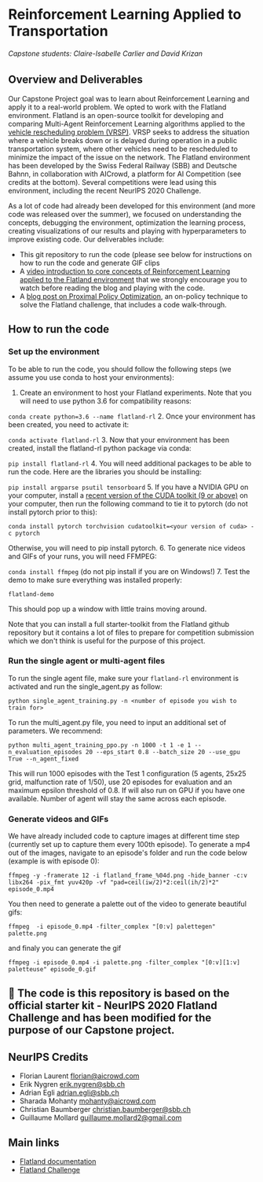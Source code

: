 # Reinforcement Learning Applied to Transportation
###### Capstone students: Claire-Isabelle Carlier and David Krizan

## Overview and Deliverables
Our Capstone Project goal was to learn about Reinforcement Learning and apply it to a real-world problem. 
We opted to work with the Flatland environment. Flatland is an open-source toolkit for developing and comparing Multi-Agent Reinforcement Learning algorithms applied to the [vehicle rescheduling problem (VRSP)](https://citeseerx.ist.psu.edu/viewdoc/download?doi=10.1.1.86.5205&rep=rep1&type=pdf). VRSP seeks to address the situation where a vehicle breaks down or is delayed during operation in a public transportation system, where other vehicles need to be rescheduled to minimize the impact of the issue on the network.
The Flatland environment has been developed by the Swiss Federal Railway (SBB) and Deutsche Bahnn, in collaboration with AICrowd, a platform for AI Competition (see credits at the bottom). Several competitions were lead using this environment, including the recent NeurIPS 2020 Challenge. 

As a lot of code had already been developed for this environment (and more code was released over the summer), we focused on understanding the concepts, debugging the environment, optimization the learning process, creating visualizations of our results and playing with hyperparameters to improve existing code. 
Our deliverables include:
- This git repository to run the code (please see below for instructions on how to run the code and generate GIF clips
- A [video introduction to core concepts of Reinforcement Learning applied to the Flatland environment](link) that we strongly encourage you to watch before reading the blog and playing with the code.
- A [blog post on Proximal Policy Optimization](link), an on-policy technique to solve the Flatland challenge, that includes a code walk-through.


## How to run the code
### Set up the environment
To be able to run the code, you should follow the following steps (we assume you use conda to host your environments):
1. Create an environment to host your Flatland experiments. Note that you will need to use python 3.6 for compatibility reasons:

`conda create python=3.6 --name flatland-rl`
2. Once your environment has been created, you need to activate it:

`conda activate flatland-rl`
3. Now that your environment has been created, install the flatland-rl python package via conda:

`pip install flatland-rl`
4. You will need additional packages to be able to run the code. Here are the libraries you should be installing:

`pip install argparse psutil tensorboard`
5. If you have a NVIDIA GPU on your computer, install a [recent version of the CUDA toolkit (9 or above)](https://developer.nvidia.com/cuda-toolkit) on your computer, then run the following command to tie it to pytorch (do not install pytorch prior to this):

`conda install pytorch torchvision cudatoolkit=<your version of cuda> -c pytorch`

Otherwise, you will need to pip install pytorch. 
6. To generate nice videos and GIFs of your runs, you will need FFMPEG:

`conda install ffmpeg` (do not pip install if you are on Windows!)
7. Test the demo to make sure everything was installed properly:

`flatland-demo`

This should pop up a window with little trains moving around. 

Note that you can install a full starter-toolkit from the Flatland github repository but it contains a lot of files to prepare for competition submission which we don't think is useful for the purpose of this project.


### Run the single agent or multi-agent files
To run the single agent file, make sure your `flatland-rl` environment is activated and run the single_agent.py as follow:

`python single_agent_training.py -n <number of episode you wish to train for>`

To run the multi_agent.py file, you need to input an additional set of parameters. We recommend:

`python multi_agent_training_ppo.py -n 1000 -t 1 -e 1 --n_evaluation_episodes 20 --eps_start 0.8 --batch_size 20 --use_gpu True --n_agent_fixed`

This will run 1000 episodes with the Test 1 configuration (5 agents, 25x25 grid, malfunction rate of 1/50), use 20 episodes for evaluation and an maximum epsilon threshold of 0.8. 
If will also run on GPU if you have one available. Number of agent will stay the same across each episode.


### Generate videos and GIFs
We have already included code to capture images at different time step (currently set up to capture them every 100th episode). 
To generate a mp4 out of the images, navigate to an episode's folder and run the code below (example is with episode 0):

`ffmpeg -y -framerate 12 -i flatland_frame_%04d.png -hide_banner -c:v libx264 -pix_fmt yuv420p -vf "pad=ceil(iw/2)*2:ceil(ih/2)*2" episode_0.mp4`

You then need to generate a palette out of the video to generate beautiful gifs:

`ffmpeg  -i episode_0.mp4 -filter_complex "[0:v] palettegen" palette.png`

and finaly you can generate the gif

`ffmpeg -i episode_0.mp4 -i palette.png -filter_complex "[0:v][1:v] paletteuse" episode_0.gif`






🚂 The code is this repository is based on the official starter kit - NeurIPS 2020 Flatland Challenge and has been modified for the purpose of our Capstone project.
---

NeurIPS Credits
---

* Florian Laurent <florian@aicrowd.com>
* Erik Nygren <erik.nygren@sbb.ch>
* Adrian Egli <adrian.egli@sbb.ch>
* Sharada Mohanty <mohanty@aicrowd.com>
* Christian Baumberger <christian.baumberger@sbb.ch>
* Guillaume Mollard <guillaume.mollard2@gmail.com>

Main links
---

* [Flatland documentation](https://flatland.aicrowd.com/)
* [Flatland Challenge](https://www.aicrowd.com/challenges/flatland)

